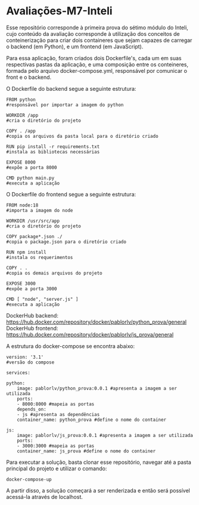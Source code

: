 # Avaliações-M7-Inteli

Esse repositório corresponde à primeira prova do sétimo módulo do Inteli, cujo conteúdo da avaliação corresponde à utilização dos conceitos de conteinerização para criar dois containeres que sejam capazes de carregar o backend (em Python), e um frontend (em JavaScript).

Para essa aplicação, foram criados dois Dockerfile's, cada um em suas respectivas pastas da aplicação, e uma composição entre os conteineres, formada pelo arquivo docker-compose.yml, responsável por comunicar o front e o backend.

O Dockerfile do backend segue a seguinte estrutura:

    FROM python 
    #responsável por importar a imagem do python

    WORKDIR /app
    #cria o diretório do projeto

    COPY . /app
    #copia os arquivos da pasta local para o diretório criado

    RUN pip install -r requirements.txt
    #instala as bibliotecas necessárias

    EXPOSE 8000
    #expõe a porta 8000

    CMD python main.py
    #executa a aplicação

O Dockerfile do frontend segue a seguinte estrutura:

    FROM node:18
    #importa a imagem do node

    WORKDIR /usr/src/app
    #cria o diretório do projeto

    COPY package*.json ./
    #copia o package.json para o diretório criado

    RUN npm install
    #instala os requerimentos

    COPY . .
    #copia os demais arquivos do projeto

    EXPOSE 3000
    #expõe a porta 3000

    CMD [ "node", "server.js" ]
    #executa a aplicação

DockerHub backend: <https://hub.docker.com/repository/docker/pablorlv/python_prova/general>
DockerHub frontend: <https://hub.docker.com/repository/docker/pablorlv/js_prova/general>

A estrutura do docker-compose se encontra abaixo:

    version: '3.1'
    #versão do compose

    services:

    python:
        image: pablorlv/python_prova:0.0.1 #apresenta a imagem a ser utilizada
        ports:
        - 8000:8000 #mapeia as portas
        depends_on:
        - js #apresenta as dependências
        container_name: python_prova #define o nome do container

    js:
        image: pablorlv/js_prova:0.0.1 #apresenta a imagem a ser utilizada
        ports:
        - 3000:3000 #mapeia as portas
        container_name: js_prova #define o nome do container

Para executar a solução, basta clonar esse repositório, navegar até a pasta principal do projeto e utilizar o comando:

    docker-compose-up

A partir disso, a solução começará a ser renderizada e então será possível acessá-la através de localhost.

